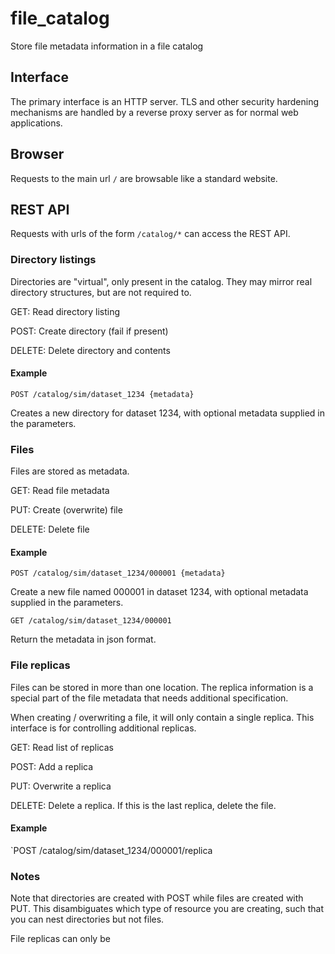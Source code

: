 # file_catalog
Store file metadata information in a file catalog

## Interface

The primary interface is an HTTP server. TLS and other security
hardening mechanisms are handled by a reverse proxy server as
for normal web applications.

## Browser

Requests to the main url `/` are browsable like a standard website.

## REST API

Requests with urls of the form `/catalog/*` can access the
REST API.

### Directory listings

Directories are "virtual", only present in the catalog.
They may mirror real directory structures, but are not required to.

GET: Read directory listing

POST: Create directory (fail if present)

DELETE: Delete directory and contents

#### Example

`POST /catalog/sim/dataset_1234 {metadata}`

Creates a new directory for dataset 1234, with optional metadata supplied
 in the parameters.

### Files

Files are stored as metadata.

GET: Read file metadata

PUT: Create (overwrite) file

DELETE: Delete file

#### Example

`POST /catalog/sim/dataset_1234/000001 {metadata}`

Create a new file named 000001 in dataset 1234, with optional metadata
supplied in the parameters.

`GET /catalog/sim/dataset_1234/000001`

Return the metadata in json format.

### File replicas

Files can be stored in more than one location. The replica information is
a special part of the file metadata that needs additional specification.

When creating / overwriting a file, it will only contain a single replica.
This interface is for controlling additional replicas.

GET: Read list of replicas

POST: Add a replica

PUT: Overwrite a replica

DELETE: Delete a replica. If this is the last replica, delete the file.

#### Example

`POST /catalog/sim/dataset_1234/000001/replica


### Notes

Note that directories are created with POST while files are created
with PUT. This disambiguates which type of resource you are creating,
such that you can nest directories but not files.

File replicas can only be 
